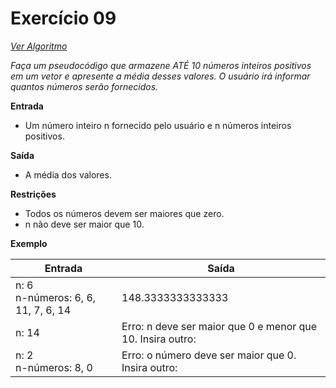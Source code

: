 # Exercício 09

[*Ver Algoritmo*](Algoritmo09.md)

*Faça um pseudocódigo que armazene ATÉ 10 números inteiros positivos em um vetor e apresente a média desses valores. O usuário irá informar quantos números serão fornecidos.*

**Entrada**
- Um número inteiro n fornecido pelo usuário e n números inteiros positivos.

**Saída**
- A média dos valores.

**Restrições**
- Todos os números devem ser maiores que zero.
- n não deve ser maior que 10.

**Exemplo**

| Entrada                                   | Saída                           |
| ----------------------------------------- | ------------------------------- |
| n: 6<br>n-números: 6, 6, 11, 7, 6, 14     | 148.3333333333333              |
| n: 14                                    | Erro: n deve ser maior que 0 e menor que 10. Insira outro: |
| n: 2<br>n-números: 8, 0                   | Erro: o número deve ser maior que 0. Insira outro:            |
